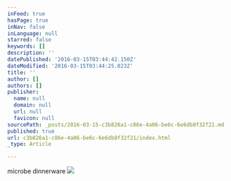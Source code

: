 ```yaml
---
inFeed: true
hasPage: true
inNav: false
inLanguage: null
starred: false
keywords: []
description: ''
datePublished: '2016-03-15T03:44:42.150Z'
dateModified: '2016-03-15T03:44:25.023Z'
title: ''
author: []
authors: []
publisher:
  name: null
  domain: null
  url: null
  favicon: null
sourcePath: _posts/2016-03-15-c3b826a1-c86e-4a06-be6c-6e6db8f32f21.md
published: true
url: c3b826a1-c86e-4a06-be6c-6e6db8f32f21/index.html
_type: Article

---
```

microbe dinnerware
![](https://the-grid-user-content.s3-us-west-2.amazonaws.com/e3df2b50-676b-4897-9804-259428754cec.jpg)